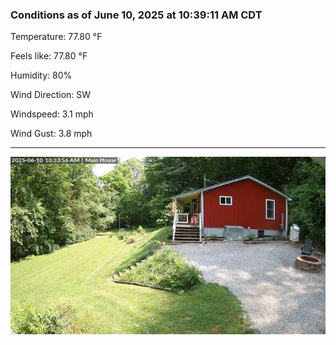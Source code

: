 ### Conditions as of June 10, 2025 at 10:39:11 AM CDT 

Temperature: 77.80 &deg;F

Feels like: 77.80 &deg;F

Humidity: 80%

Wind Direction: SW

Windspeed: 3.1 mph

Wind Gust: 3.8 mph

---

<img src="./images/latest.jpeg"/>

